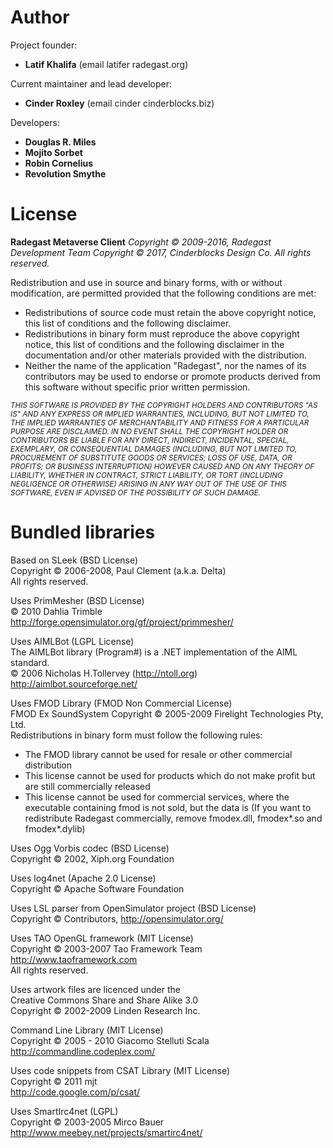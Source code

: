 # Author

Project founder:

* **Latif Khalifa** (email latifer radegast.org)

Current maintainer and lead developer:

* **Cinder Roxley** (email cinder cinderblocks.biz)

Developers:

* **Douglas R. Miles**
* **Mojito Sorbet**
* **Robin Cornelius**
* **Revolution Smythe**

# License

**Radegast Metaverse Client**
*Copyright © 2009-2016, Radegast Development Team*
*Copyright © 2017, Cinderblocks Design Co.*
*All rights reserved.*

Redistribution and use in source and binary forms, with or without modification, are permitted provided that the following conditions are met:

* Redistributions of source code must retain the above copyright notice, this list of conditions and the following disclaimer.
* Redistributions in binary form must reproduce the above copyright notice, this list of conditions and the following disclaimer in the documentation and/or other materials provided with the distribution.
* Neither the name of the application "Radegast", nor the names of its contributors may be used to endorse or promote products derived from this software without specific prior written permission.

<small>*THIS SOFTWARE IS PROVIDED BY THE COPYRIGHT HOLDERS AND CONTRIBUTORS "AS IS" AND ANY EXPRESS OR IMPLIED WARRANTIES, INCLUDING, BUT NOT LIMITED TO, THE IMPLIED WARRANTIES OF MERCHANTABILITY AND FITNESS FOR A PARTICULAR PURPOSE ARE DISCLAIMED. IN NO EVENT SHALL THE COPYRIGHT HOLDER OR CONTRIBUTORS BE LIABLE FOR ANY DIRECT, INDIRECT, INCIDENTAL, SPECIAL, EXEMPLARY, OR CONSEQUENTIAL DAMAGES (INCLUDING, BUT NOT LIMITED TO, PROCUREMENT OF SUBSTITUTE GOODS OR SERVICES; LOSS OF USE, DATA, OR PROFITS; OR BUSINESS INTERRUPTION) HOWEVER CAUSED AND ON ANY THEORY OF LIABILITY, WHETHER IN CONTRACT, STRICT LIABILITY, OR TORT (INCLUDING NEGLIGENCE OR OTHERWISE) ARISING IN ANY WAY OUT OF THE USE OF THIS SOFTWARE, EVEN IF ADVISED OF THE POSSIBILITY OF SUCH DAMAGE.*</small>

# Bundled libraries

Based on SLeek (BSD License)<br>
Copyright © 2006-2008, Paul Clement (a.k.a. Delta)<br>
All rights reserved.<br>

Uses PrimMesher (BSD License)<br>
© 2010 Dahlia Trimble<br>
http://forge.opensimulator.org/gf/project/primmesher/<br>

Uses AIMLBot (LGPL License)<br>
The AIMLBot library (Program#) is a .NET implementation of the AIML standard.<br>
© 2006 Nicholas H.Tollervey (http://ntoll.org)<br>
http://aimlbot.sourceforge.net/<br>

Uses FMOD Library (FMOD Non Commercial License)<br>
FMOD Ex SoundSystem Copyright © 2005-2009 Firelight Technologies Pty, Ltd.<br>
Redistributions in binary form must follow the following rules:
* The FMOD library cannot be used for resale or other commercial distribution
* This license cannot be used for products which do not make profit but are still commercially released
* This license cannot be used for commercial services, where the executable containing fmod is not sold, but the data is
(If you want to redistribute Radegast commercially, remove fmodex.dll, fmodex*.so and fmodex*.dylib)<br>

Uses Ogg Vorbis codec (BSD License)<br>
Copyright © 2002, Xiph.org Foundation<br>

Uses log4net (Apache 2.0 License)<br>
Copyright © Apache Software Foundation<br>

Uses LSL parser from OpenSimulator project (BSD License)<br>
Copyright © Contributors, http://opensimulator.org/<br>

Uses TAO OpenGL framework (MIT License)<br>
Copyright © 2003-2007 Tao Framework Team<br>
http://www.taoframework.com<br>
All rights reserved.<br>

Uses artwork files are licenced under the<br>
Creative Commons Share and Share Alike 3.0<br>
Copyright © 2002-2009 Linden Research Inc.<br>

Command Line Library (MIT License)<br>
Copyright © 2005 - 2010 Giacomo Stelluti Scala<br>
http://commandline.codeplex.com/<br>

Uses code snippets from CSAT Library (MIT License)<br>
Copyright © 2011 mjt<br>
http://code.google.com/p/csat/<br>

Uses SmartIrc4net (LGPL)<br>
Copyright © 2003-2005 Mirco Bauer<br>
http://www.meebey.net/projects/smartirc4net/<br>